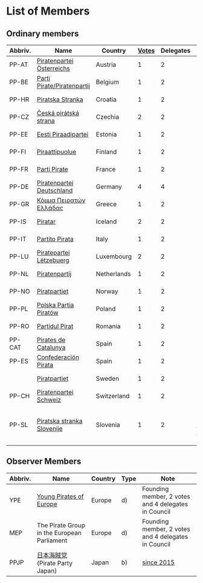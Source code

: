 # List of Members

## Ordinary members

| Abbriv. | Name | Country | [Votes](http://ppeu.net/wiki/doku.php?id=ppeu:members:fees#section2015) | Delegates | Note  |
| --- | --- | --- | --- | --- | --- |
| PP-AT | [Piratenpartei Österreichs](https://www.piratenpartei.at/)  | Austria   | 1 | 2 | Founding member  |
| PP-BE | [Parti Pirate/Piratenpartij](http://pirateparty.be/)  | Belgium  | 1 | 2 | Founding member  |
| PP-HR | [Piratska Stranka](http://pirati.hr/)  | Croatia | 1 | 2 | Founding member  |
| PP-CZ | [Česká pirátská strana](http://pirati.cz/)  | Czechia  | 2 | 2 | Founding member  |
| PP-EE | [Eesti Piraadipartei](http://piraadipartei.ee/)  | Estonia  | 1 | 2 | Founding member  |
| PP-FI | [Piraattipuolue](http://piraattipuolue.fi/)  | Finland  | 1 | 2 | Founding member  |
| PP-FR | [Parti Pirate](https://www.partipirate.org/)  | France  | 1 | 2 | Founding member  |
| PP-DE | [Piratenpartei Deutschland](https://www.piratenpartei.de/)  | Germany  | 4 | 4 | Founding member  |
| PP-GR | [Κόμμα Πειρατών Ελλάδας](http://www.pirateparty.gr/)  | Greece  | 1 | 2 | Founding member  |
| PP-IS | [Píratar](http://piratar.is/)  | Iceland  | 2 | 2 | Founding member  |
| PP-IT | [Partito Pirata](http://www.partito-pirata.it/)  | Italy  | 1 | 2 | Founding member  |
| PP-LU | [Piratepartei Lëtzebuerg](http://www.piratepartei.lu/)  | Luxembourg  | 2 | 2 | Founding member  |
| PP-NL | [Piratenpartij](https://piratenpartij.nl/)  | Netherlands  | 1 | 2 | Founding member  |
| PP-NO | [Piratpartiet](https://www.piratpartiet.no/)  | Norway  | 1 | 2 | Founding member  |
| PP-PL | [Polska Partia Piratów](http://polskapartiapiratow.pl/)  | Poland  | 1 | 2 | Founding member  |
| PP-RO | [Partidul Pirat](http://www.partidulpirat.ro/)  | Romania  | 1 | 2 | Founding member  |
| PP-CAT | [Pirates de Catalunya](http://pirata.cat/)  | Spain  | 1 | 2 | Founding member  |
| PP-ES | [Confederación Pirata](https://confederacionpirata.org/)  | Spain  | 1 | 2 | Founding member  |
|   | [Piratpartiet](http://www.piratpartiet.se/)  | Sweden  | 1 | 2 | Founding member  |
| PP-CH | [Piratenpartei Schweiz](https://www.piratenpartei.ch/)  | Switzerland  | 1 | 2 | Founding member  |
| PP-SL | [Piratska stranka Slovenije](https://piratskastranka.si/)  | Slovenia  | 1 | 2 | Granted on [1st Council Meeting 2015](http://ppeu.net/wiki/doku.php?id=1st_council_meeting_2015) |

## Observer Members

| Abbriv.  | Name   | Country  | Type  | Note  |
| --- | --- | --- | --- | --- |
| YPE  | [Young Pirates of Europe](https://young-pirates.eu/)  | Europe  | d) | Founding member, 2 votes and 4 delegates in Council  |
| MEP   | The Pirate Group in the European Parliament  | Europe  | d) | Founding member, 2 votes and 4 delegates in Council  |
| PPJP  | [日本海賊党](http://www.piratepartyjapan.org/) (Pirate Party Japan)  | Japan | b) | [since 2015](http://ppeu.net/wiki/doku.php?id=1st_council_meeting_2015)  |
